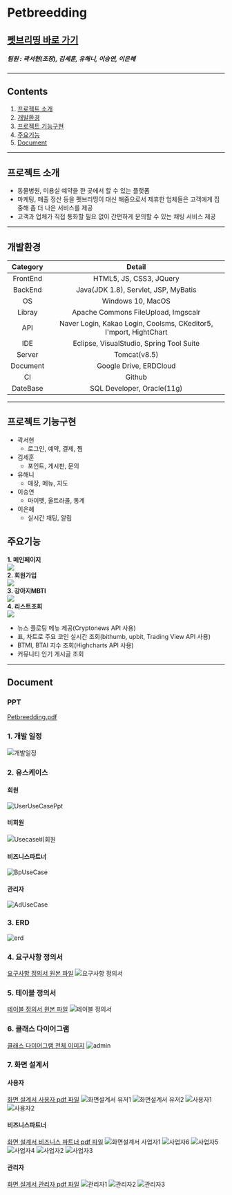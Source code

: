 # Petbreedding
## [펫브리띵 바로 가기](http://112.221.156.36:8090/petbreedding/) 
<!--
## [시연 영상 바로 보기](https://youtu.be/ZX5bDemHHXQ) 
-->
##### 팀원 : 곽서현(조장), 김세훈, 유해니, 이승연, 이은혜
---
## Contents
1. [프로젝트 소개](#프로젝트-소개)
2. [개발환경](#개발환경)
3. [프로젝트 기능구현](#프로젝트-기능구현)
4. [주요기능](#주요기능)
5. [Document](#Document)
---
## 프로젝트 소개
- 동물병원, 미용실 예약을 한 곳에서 할 수 있는 플랫폼
- 마케팅, 매출 정산 등을 펫브리띵이 대신 해줌으로서 제휴한 업체들은 고객에게 집중해 좀 더 나은 서비스를 제공
- 고객과 업체가 직접 통화할 필요 없이 간편하게 문의할 수 있는 채팅 서비스 제공
---
## 개발환경

|Category|Detail|
|:--:|:--:|
|FrontEnd|HTML5, JS, CSS3, JQuery|
|BackEnd|Java(JDK 1.8), Servlet, JSP, MyBatis|
|OS|Windows 10, MacOS|
|Libray|Apache Commons FileUpload, Imgscalr|
|API|Naver Login, Kakao Login, Coolsms, CKeditor5, I'mport, HightChart|
|IDE|Eclipse, VisualStudio, Spring Tool Suite|
|Server|Tomcat(v8.5)|
|Document|Google Drive, ERDCloud|
|CI|Github|
|DateBase|SQL Developer, Oracle(11g)|
---
## 프로젝트 기능구현
- 곽서현
  - 로그인, 예약, 결제, 찜
- 김세훈
  - 포인트, 게시판, 문의
- 유해니
  - 매장, 메뉴, 지도
- 이승연
  - 마이펫, 울트라콜, 통계
- 이은혜
  - 실시간 채팅, 알림


## 주요기능
**1. 메인페이지**<br>
<left><img src="https://user-images.githubusercontent.com/79631070/126436253-edea3eee-03c8-4e73-a8d0-718a5ce23ca3.gif" /></left><br>
**2. 회원가입**<br>
<left><img src="https://user-images.githubusercontent.com/79631070/126441350-75397007-3cce-40bf-a00f-ca33a285bd01.gif" /></left><br>
**3. 강아지MBTI**<br>
<left><img src="https://user-images.githubusercontent.com/79631070/126446946-06e4851b-0da2-4ca6-b8bc-8713e63b624f.gif" /></left><br>
**4. 리스트조회**<br>
<left><img src="https://user-images.githubusercontent.com/79631070/126447132-bcb93d8e-ee75-4d57-bd8b-d36158155cdd.gif" /></left><br>
- 뉴스 플로팅 메뉴 제공(Cryptonews API 사용)
- 표, 차트로 주요 코인 실시간 조회(bithumb, upbit, Trading View API 사용)
- BTMI, BTAI 지수 조회(Highcharts API 사용)
- 커뮤니티 인기 게시글 조회


---
## Document
### PPT
[Petbreedding.pdf](https://github.com/Claver-pickle/Petbreedding/files/6852813/Petbreedding.pdf)
### 1. 개발 일정
![개발일정](https://user-images.githubusercontent.com/64541839/126419285-0ef90abd-758b-4abd-a7da-9d4717d42642.png)
### 2. 유스케이스
#### 회원<br>
![UserUseCasePpt](https://user-images.githubusercontent.com/64541839/126423456-1889013a-858d-4ab1-93e4-35c0f61451fb.gif)
#### 비회원<br>
![Usecase비회원](https://user-images.githubusercontent.com/64541839/126426994-0907dfcf-e6a0-4b4f-9220-75fe83c9c2d2.png)
#### 비즈니스파트너<br>
![BpUseCase](https://user-images.githubusercontent.com/64541839/126427330-de4324d6-5818-4f3a-ba9c-339e09ef436d.gif)
#### 관리자<br>
![AdUseCase](https://user-images.githubusercontent.com/64541839/126427368-4afdc528-7b4f-4e50-8bc4-ef9f919ce794.gif)
### 3. ERD
![erd](https://user-images.githubusercontent.com/78994909/126428894-1e80a296-51e3-45d7-8422-e1d942c058ff.png)
### 4. 요구사항 정의서
[요구사항 정의서 원본 파일](https://github.com/Claver-pickle/Petbreedding/files/6852750/default.xlsx)
![요구사항 정의서](https://user-images.githubusercontent.com/64541839/126429477-0aeed4e2-e691-467a-99cf-ceee4e11b2b9.png)
### 5. 테이블 정의서
[테이블 정의서 원본 파일](https://github.com/Claver-pickle/Petbreedding/files/6853063/1.0.docx)
![테이블 정의서](https://user-images.githubusercontent.com/64541839/126436304-34d56524-5ae1-4d5d-8fdb-8f9c33381bba.png)
### 6. 클래스 다이어그램
[클래스 다이어그램 전체 이미지](https://github.com/Claver-pickle/Petbreedding/files/6853101/default.zip)
![admin](https://user-images.githubusercontent.com/64541839/126436756-64984e64-ccf8-4236-99d7-9583b9fa7841.jpg)
### 7. 화면 설계서
#### 사용자<br>
[화면 설계서 사용자 pdf 파일](https://github.com/Claver-pickle/Petbreedding/files/6853281/-.1.pdf)
![화면설계서 유저1](https://user-images.githubusercontent.com/64541839/126441868-4395b213-225d-4650-a0e5-71111a1df8ae.png)
![화면설계서 유저2](https://user-images.githubusercontent.com/64541839/126442096-9362d46e-9cc1-4c0e-8a5a-7d9eb9c8e34d.png)
![사용자1](https://user-images.githubusercontent.com/64541839/126444514-9b83beca-dc9e-4c53-abb6-e92259cd6f6c.png)
![사용자2](https://user-images.githubusercontent.com/64541839/126444744-05d6c90d-4754-4840-81ab-3c897f943111.png)
#### 비즈니스파트너<br>
[화면 설계서 비즈니스 파트너 pdf 파일](https://github.com/Claver-pickle/Petbreedding/files/6853281/-.1.pdf)
![화면설계서 사업자1](https://user-images.githubusercontent.com/64541839/126443107-f7b5ad18-6735-4074-827c-e15b8963dd0b.png)
![사업자6](https://user-images.githubusercontent.com/64541839/126443168-a8b0466e-af0f-41ff-be01-64d948f91f33.png)
![사업자5](https://user-images.githubusercontent.com/64541839/126443217-c587bd4f-f64b-4803-99dd-4b2b24814d2e.png)
![사업자4](https://user-images.githubusercontent.com/64541839/126443254-39c9e27b-61e3-4236-95d5-9d17c5798f6b.png)
![사업자2](https://user-images.githubusercontent.com/64541839/126443289-ab4e3c78-cbd2-4ca3-b7d9-43b4cbb9ab09.png)
![사업자3](https://user-images.githubusercontent.com/64541839/126443320-77fbf549-8078-482c-9410-383f1d0cbb7a.png)
#### 관리자<br>
[화면 설계서 관리자 pdf 파일](https://github.com/Claver-pickle/Petbreedding/files/6853281/-.1.pdf)
![관리자1](https://user-images.githubusercontent.com/64541839/126443909-61692000-5ec7-4e70-ad96-8ab20ba22e90.png)
![관리자2](https://user-images.githubusercontent.com/64541839/126443947-fb6aa58f-94e0-4859-8dcf-7d36353d7378.png)
![관리자3](https://user-images.githubusercontent.com/64541839/126443976-80c71f4e-353d-4524-af9b-00f3a89e7556.png)
